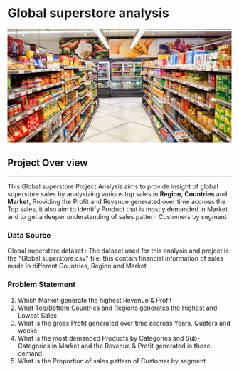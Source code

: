 # Global superstore analysis

![](global_superstore.jpeg)

## Project Over view
---

This Global superstore Project Analysis aims to provide insight of global superstore sales by analysizing various top sales in **Region**, **Countries** and **Market**, Providing the Profit and Revenue generated over time accross the Top sales, it also aim to identify Product that is mostly demanded in Market and to get a deeper understanding of sales pattern Customers by segment

### Data Source

Global superstore dataset : The dataset used for this analysis and project is the "Global superstore.csv" file. this contain financial information of sales made in different Countries, Region and Market

### Problem Statement
1. Which Market generate the highest Revenue & Profit
2. What Top/Bottom Countries and Regions generates the Highest and Lowest Sales
3. What is the gross Profit generated over time accross Years, Quaters and weeks
4. What is the most demanded Products by Categories and Sub-Categories in Market and the Revenue & Profit generated in those demand
5. What is the Proportion of sales pattern of Customer by segment

